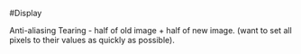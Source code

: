 #Display

Anti-aliasing
Tearing - half of old image + half of new image. (want to set all pixels to their values as quickly as possible).
